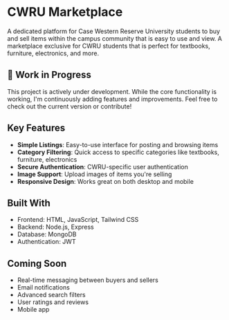 # CWRU Marketplace

A dedicated platform for Case Western Reserve University students to buy and sell items within the campus community that is easy to use and view. A marketplace exclusive for CWRU students that is perfect for textbooks, furniture, electronics, and more. 

## 🚧 Work in Progress

This project is actively under development. While the core functionality is working, I'm continuously adding features and improvements. Feel free to check out the current version or contribute!

## Key Features

- **Simple Listings**: Easy-to-use interface for posting and browsing items
- **Category Filtering**: Quick access to specific categories like textbooks, furniture, electronics
- **Secure Authentication**: CWRU-specific user authentication
- **Image Support**: Upload images of items you're selling
- **Responsive Design**: Works great on both desktop and mobile

## Built With

- Frontend: HTML, JavaScript, Tailwind CSS
- Backend: Node.js, Express
- Database: MongoDB
- Authentication: JWT

## Coming Soon

- Real-time messaging between buyers and sellers
- Email notifications
- Advanced search filters
- User ratings and reviews
- Mobile app 


